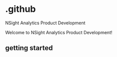 # .github
NSight Analytics Product Development

Welcome to NSight Analytics Product Development!

## getting started

